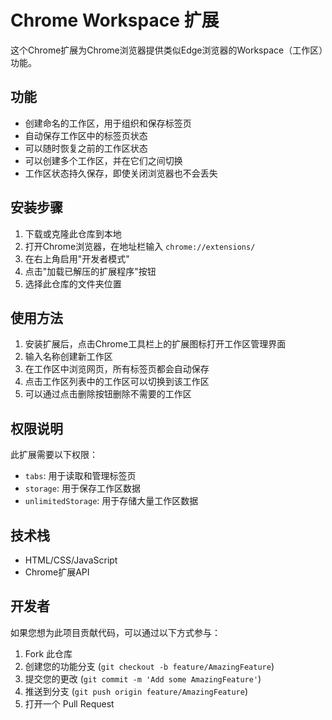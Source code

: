# Chrome Workspace 扩展

这个Chrome扩展为Chrome浏览器提供类似Edge浏览器的Workspace（工作区）功能。

## 功能

- 创建命名的工作区，用于组织和保存标签页
- 自动保存工作区中的标签页状态
- 可以随时恢复之前的工作区状态
- 可以创建多个工作区，并在它们之间切换
- 工作区状态持久保存，即使关闭浏览器也不会丢失

## 安装步骤

1. 下载或克隆此仓库到本地
2. 打开Chrome浏览器，在地址栏输入 `chrome://extensions/`
3. 在右上角启用"开发者模式"
4. 点击"加载已解压的扩展程序"按钮
5. 选择此仓库的文件夹位置

## 使用方法

1. 安装扩展后，点击Chrome工具栏上的扩展图标打开工作区管理界面
2. 输入名称创建新工作区
3. 在工作区中浏览网页，所有标签页都会自动保存
4. 点击工作区列表中的工作区可以切换到该工作区
5. 可以通过点击删除按钮删除不需要的工作区

## 权限说明

此扩展需要以下权限：

- `tabs`: 用于读取和管理标签页
- `storage`: 用于保存工作区数据
- `unlimitedStorage`: 用于存储大量工作区数据

## 技术栈

- HTML/CSS/JavaScript
- Chrome扩展API

## 开发者

如果您想为此项目贡献代码，可以通过以下方式参与：

1. Fork 此仓库
2. 创建您的功能分支 (`git checkout -b feature/AmazingFeature`)
3. 提交您的更改 (`git commit -m 'Add some AmazingFeature'`)
4. 推送到分支 (`git push origin feature/AmazingFeature`)
5. 打开一个 Pull Request 